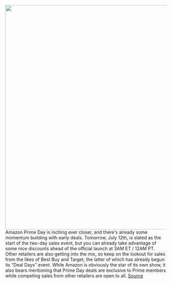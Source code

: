 <img src='https://cdn.vox-cdn.com/thumbor/0tTZV1mn1XAjwPAoLhAj_XSCGyA=/0x0:3000x2000/1200x800/filters:focal(1260x760:1740x1240)/cdn.vox-cdn.com/uploads/chorus_image/image/71003359/VRG_ILLO_226039_Prime_Day_2022_Early_Deals.11.jpg' width='700px' /><br/>
Amazon Prime Day is inching ever closer, and there's already some momentum building with early deals. Tomorrow, July 12th, is slated as the start of the two-day sales event, but you can already take advantage of some nice discounts ahead of the official launch at 3AM ET / 12AM PT. Other retailers are also getting into the mix, so keep on the lookout for sales from the likes of Best Buy and Target, the latter of which has already begun its “Deal Days” event. While Amazon is obviously the star of its own show, it also bears mentioning that Prime Day deals are exclusive to Prime members while competing sales from other retailers are open to all.
<a href='https://www.theverge.com/good-deals/23176667/amazon-prime-day-2022-best-early-deals-tech-echo-show-4k-tvs-kindles'> Source <a/>